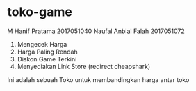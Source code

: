 # toko-game
M Hanif Pratama       2017051040
Naufal Anbial Falah   2017051072

1. Mengecek Harga 
2. Harga Paling Rendah 
3. Diskon Game Terkini
4. Menyediakan Link Store (redirect cheapshark) 

Ini adalah sebuah Toko untuk membandingkan harga antar toko

